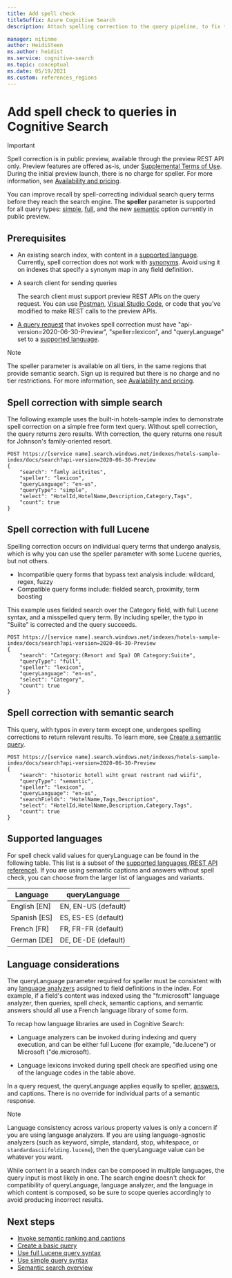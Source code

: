 ```yaml
---
title: Add spell check
titleSuffix: Azure Cognitive Search
description: Attach spelling correction to the query pipeline, to fix typos on query terms before executing the query.

manager: nitinme
author: HeidiSteen
ms.author: heidist
ms.service: cognitive-search
ms.topic: conceptual
ms.date: 05/19/2021
ms.custom: references_regions
---
```

# Add spell check to queries in Cognitive Search

> [!IMPORTANT]
> Spell correction is in public preview, available through the preview REST API only. Preview features are offered as-is, under [Supplemental Terms of Use](https://azure.microsoft.com/support/legal/preview-supplemental-terms/). During the initial preview launch, there is no charge for speller. For more information, see [Availability and pricing](semantic-search-overview.md#availability-and-pricing).

You can improve recall by spell-correcting individual search query terms before they reach the search engine. The **speller** parameter is supported for all query types: [simple](query-simple-syntax.md), [full](query-lucene-syntax.md), and the new [semantic](semantic-how-to-query-request.md) option currently in public preview.

## Prerequisites

+ An existing search index, with content in a [supported language](#supported-languages). Currently, spell correction does not work with [synonyms](search-synonyms.md). Avoid using it on indexes that specify a synonym map in any field definition.

+ A search client for sending queries

  The search client must support preview REST APIs on the query request. You can use [Postman](search-get-started-rest.md), [Visual Studio Code](search-get-started-vs-code.md), or code that you've modified to make REST calls to the preview APIs.

+ [A query request](/rest/api/searchservice/preview-api/search-documents) that invokes spell correction must have "api-version=2020-06-30-Preview", "speller=lexicon", and "queryLanguage" set to a [supported language](#supported-languages).

> [!Note]
> The speller parameter is available on all tiers, in the same regions that provide semantic search. Sign up is required but there is no charge and no tier restrictions. For more information, see [Availability and pricing](semantic-search-overview.md#availability-and-pricing).

## Spell correction with simple search

The following example uses the built-in hotels-sample index to demonstrate spell correction on a simple free form text query. Without spell correction, the query returns zero results. With correction, the query returns one result for Johnson's family-oriented resort.

```http
POST https://[service name].search.windows.net/indexes/hotels-sample-index/docs/search?api-version=2020-06-30-Preview
{
    "search": "famly acitvites",
    "speller": "lexicon",
    "queryLanguage": "en-us",
    "queryType": "simple",
    "select": "HotelId,HotelName,Description,Category,Tags",
    "count": true
}
```

## Spell correction with full Lucene

Spelling correction occurs on individual query terms that undergo analysis, which is why you can use the speller parameter with some Lucene queries, but not others.

+ Incompatible query forms that bypass text analysis include: wildcard, regex, fuzzy
+ Compatible query forms include: fielded search, proximity, term boosting

This example uses fielded search over the Category field, with full Lucene syntax, and a misspelled query term. By including speller, the typo in "Suiite" is corrected and the query succeeds.

```http
POST https://[service name].search.windows.net/indexes/hotels-sample-index/docs/search?api-version=2020-06-30-Preview
{
    "search": "Category:(Resort and Spa) OR Category:Suiite",
    "queryType": "full",
    "speller": "lexicon",
    "queryLanguage": "en-us",
    "select": "Category",
    "count": true
}
```

## Spell correction with semantic search

This query, with typos in every term except one, undergoes spelling corrections to return relevant results. To learn more, see [Create a semantic query](semantic-how-to-query-request.md).

```http
POST https://[service name].search.windows.net/indexes/hotels-sample-index/docs/search?api-version=2020-06-30-Preview     
{
    "search": "hisotoric hotell wiht great restrant nad wiifi",
    "queryType": "semantic",
    "speller": "lexicon",
    "queryLanguage": "en-us",
    "searchFields": "HotelName,Tags,Description",
    "select": "HotelId,HotelName,Description,Category,Tags",
    "count": true
}
```

## Supported languages

For spell check valid values for queryLanguage can be found in the following table. This list is a subset of the [supported languages (REST API reference)](/rest/api/searchservice/preview-api/search-documents#queryLanguage). If you are using semantic captions and answers without spell check, you can choose from the larger list of languages and variants.

| Language | queryLanguage |
|----------|---------------|
| English [EN] | EN, EN-US (default) |
| Spanish [ES] | ES, ES-ES (default)|
| French [FR] | FR, FR-FR (default) |
| German [DE] | DE, DE-DE (default) |

## Language considerations

The queryLanguage parameter required for speller must be consistent with any [language analyzers](index-add-language-analyzers.md) assigned to field definitions in the index. For example, if a field's content was indexed using the "fr.microsoft" language analyzer, then queries, spell check, semantic captions, and semantic answers should all use a French language library of some form.

To recap how language libraries are used in Cognitive Search:

+ Language analyzers can be invoked during indexing and query execution, and can be either full Lucene (for example, "de.lucene") or Microsoft ("de.microsoft).

+ Language lexicons invoked during spell check are specified using one of the language codes in the table above.

In a query request, the queryLanguage applies equally to speller, [answers](semantic-answers.md), and captions. There is no override for individual parts of a semantic response. 

> [!NOTE]
> Language consistency across various property values is only a concern if you are using language analyzers. If you are using language-agnostic analyzers (such as keyword, simple, standard, stop, whitespace, or `standardasciifolding.lucene`), then the queryLanguage value can be whatever you want.

While content in a search index can be composed in multiple languages, the query input is most likely in one. The search engine doesn't check for compatibility of queryLanguage, language analyzer, and the language in which content is composed, so be sure to scope queries accordingly to avoid producing incorrect results.

## Next steps

+ [Invoke semantic ranking and captions](semantic-how-to-query-request.md)
+ [Create a basic query](search-query-create.md)
+ [Use full Lucene query syntax](query-Lucene-syntax.md)
+ [Use simple query syntax](query-simple-syntax.md)
+ [Semantic search overview](semantic-search-overview.md)